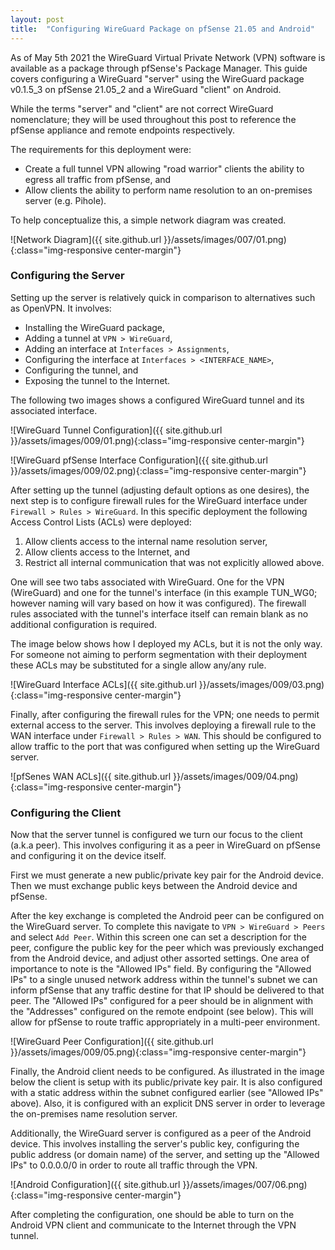 ```yaml
---
layout: post
title:  "Configuring WireGuard Package on pfSense 21.05 and Android"
---
```


As of May 5th 2021 the WireGuard Virtual Private Network (VPN) software is available as a package through pfSense's Package Manager. This guide covers configuring a WireGuard "server" using the WireGuard package v0.1.5_3 on pfSense 21.05_2 and a WireGuard "client" on Android.

While the terms "server" and "client" are not correct WireGuard nomenclature; they will be used throughout this post to reference the pfSense appliance and remote endpoints respectively.

The requirements for this deployment were:
* Create a full tunnel VPN allowing "road warrior" clients the ability to egress all traffic from pfSense, and
* Allow clients the ability to perform name resolution to an on-premises server (e.g. Pihole).

To help conceptualize this, a simple network diagram was created.

![Network Diagram]({{ site.github.url }}/assets/images/007/01.png){:class="img-responsive center-margin"}

### Configuring the Server

Setting up the server is relatively quick in comparison to alternatives such as OpenVPN. It involves:
* Installing the WireGuard package,
* Adding a tunnel at `VPN > WireGuard`,
* Adding an interface at `Interfaces > Assignments`,
* Configuring the interface at `Interfaces > <INTERFACE_NAME>`,
* Configuring the tunnel, and
* Exposing the tunnel to the Internet.

The following two images shows a configured WireGuard tunnel and its associated interface.

![WireGuard Tunnel Configuration]({{ site.github.url }}/assets/images/009/01.png){:class="img-responsive center-margin"}

![WireGuard pfSense Interface Configuration]({{ site.github.url }}/assets/images/009/02.png){:class="img-responsive center-margin"}

After setting up the tunnel (adjusting default options as one desires), the next step is to configure firewall rules for the WireGuard interface under `Firewall > Rules > WireGuard`. In this specific deployment the following Access Control Lists (ACLs) were deployed:
1. Allow clients access to the internal name resolution server,
2. Allow clients access to the Internet, and
3. Restrict all internal communication that was not explicitly allowed above.

One will see two tabs associated with WireGuard. One for the VPN (WireGuard) and one for the tunnel's interface (in this example TUN_WG0; however naming will vary based on how it was configured). The firewall rules associated with the tunnel's interface itself can remain blank as no additional configuration is required.

The image below shows how I deployed my ACLs, but it is not the only way. For someone not aiming to perform segmentation with their deployment these ACLs may be substituted for a single allow any/any rule.

![WireGuard Interface ACLs]({{ site.github.url }}/assets/images/009/03.png){:class="img-responsive center-margin"}

Finally, after configuring the firewall rules for the VPN; one needs to permit external access to the server. This involves deploying a firewall rule to the WAN interface under `Firewall > Rules > WAN`. This should be configured to allow traffic to the port that was configured when setting up the WireGuard server.

![pfSenes WAN ACLs]({{ site.github.url }}/assets/images/009/04.png){:class="img-responsive center-margin"}

### Configuring the Client

Now that the server tunnel is configured we turn our focus to the client (a.k.a peer). This involves configuring it as a peer in WireGuard on pfSense and configuring it on the device itself.

First we must generate a new public/private key pair for the Android device. Then we must exchange public keys between the Android device and pfSense.

After the key exchange is completed the Android peer can be configured on the WireGuard server. To complete this navigate to `VPN > WireGuard > Peers` and select `Add Peer`. Within this screen one can set a description for the peer, configure the public key for the peer which was previously exchanged from the Android device, and adjust other assorted settings. One area of importance to note is the "Allowed IPs" field. By configuring the "Allowed IPs" to a single unused network address within the tunnel's subnet we can inform pfSense that any traffic destine for that IP should be delivered to that peer. The "Allowed IPs" configured for a peer should be in alignment with the "Addresses" configured on the remote endpoint (see below). This will allow for pfSense to route traffic appropriately in a multi-peer environment.

![WireGuard Peer Configuration]({{ site.github.url }}/assets/images/009/05.png){:class="img-responsive center-margin"}

Finally, the Android client needs to be configured. As illustrated in the image below the client is setup with its public/private key pair. It is also configured with a static address within the subnet configured earlier (see "Allowed IPs" above). Also, it is configured with an explicit DNS server in order to leverage the on-premises name resolution server.

Additionally, the WireGuard server is configured as a peer of the Android device. This involves installing the server's public key, configuring the public address (or domain name) of the server, and setting up the "Allowed IPs" to 0.0.0.0/0 in order to route all traffic through the VPN.

![Android Configuration]({{ site.github.url }}/assets/images/007/06.png){:class="img-responsive center-margin"}

After completing the configuration, one should be able to turn on the Android VPN client and communicate to the Internet through the VPN tunnel.